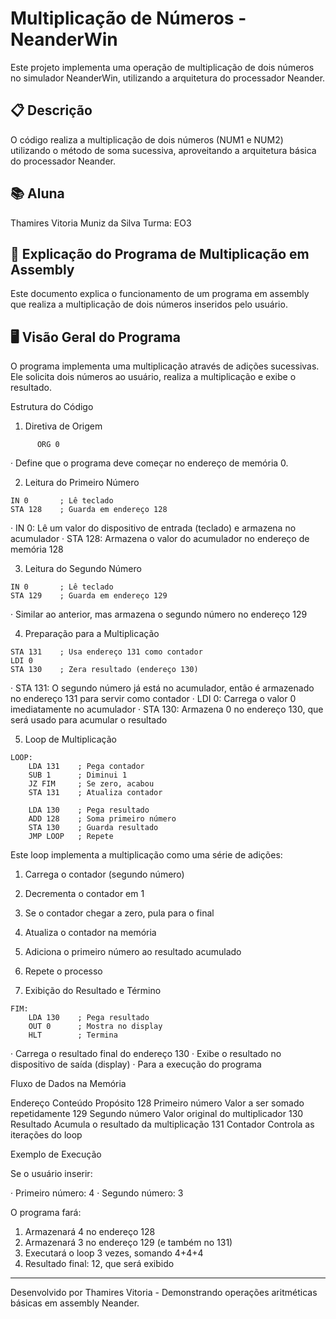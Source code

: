 # Multiplicação de Números - NeanderWin

Este projeto implementa uma operação de multiplicação de dois números no simulador NeanderWin, utilizando a arquitetura do processador Neander.

## 📋 Descrição

O código realiza a multiplicação de dois números (NUM1 e NUM2) utilizando o método de soma sucessiva, aproveitando a arquitetura básica do processador Neander.

## 📚 Aluna 

Thamires Vitoria Muniz da Silva 
Turma: EO3

## 🧮 Explicação do Programa de Multiplicação em Assembly

Este documento explica o funcionamento de um programa em assembly que realiza a multiplicação de dois números inseridos pelo usuário.

## 🖥️ Visão Geral do Programa

O programa implementa uma multiplicação através de adições sucessivas. Ele solicita dois números ao usuário, realiza a multiplicação e exibe o resultado.

Estrutura do Código

1. Diretiva de Origem

```assembly
      ORG 0
```

· Define que o programa deve começar no endereço de memória 0.

2. Leitura do Primeiro Número

```assembly
IN 0       ; Lê teclado
STA 128    ; Guarda em endereço 128
```

· IN 0: Lê um valor do dispositivo de entrada (teclado) e armazena no acumulador
· STA 128: Armazena o valor do acumulador no endereço de memória 128

3. Leitura do Segundo Número

```assembly
IN 0       ; Lê teclado  
STA 129    ; Guarda em endereço 129
```

· Similar ao anterior, mas armazena o segundo número no endereço 129

4. Preparação para a Multiplicação

```assembly
STA 131    ; Usa endereço 131 como contador
LDI 0
STA 130    ; Zera resultado (endereço 130)
```

· STA 131: O segundo número já está no acumulador, então é armazenado no endereço 131 para servir como contador
· LDI 0: Carrega o valor 0 imediatamente no acumulador
· STA 130: Armazena 0 no endereço 130, que será usado para acumular o resultado

5. Loop de Multiplicação

```assembly
LOOP:
    LDA 131    ; Pega contador
    SUB 1      ; Diminui 1
    JZ FIM     ; Se zero, acabou
    STA 131    ; Atualiza contador
    
    LDA 130    ; Pega resultado
    ADD 128    ; Soma primeiro número
    STA 130    ; Guarda resultado
    JMP LOOP   ; Repete
```

Este loop implementa a multiplicação como uma série de adições:

1. Carrega o contador (segundo número)
2. Decrementa o contador em 1
3. Se o contador chegar a zero, pula para o final
4. Atualiza o contador na memória
5. Adiciona o primeiro número ao resultado acumulado
6. Repete o processo

6. Exibição do Resultado e Término

```assembly
FIM:
    LDA 130    ; Pega resultado
    OUT 0      ; Mostra no display
    HLT        ; Termina
```

· Carrega o resultado final do endereço 130
· Exibe o resultado no dispositivo de saída (display)
· Para a execução do programa

Fluxo de Dados na Memória

Endereço Conteúdo Propósito
128 Primeiro número Valor a ser somado repetidamente
129 Segundo número Valor original do multiplicador
130 Resultado Acumula o resultado da multiplicação
131 Contador Controla as iterações do loop

Exemplo de Execução

Se o usuário inserir:

· Primeiro número: 4
· Segundo número: 3

O programa fará:

1. Armazenará 4 no endereço 128
2. Armazenará 3 no endereço 129 (e também no 131)
3. Executará o loop 3 vezes, somando 4+4+4
4. Resultado final: 12, que será exibido

---

Desenvolvido por Thamires Vitoria - Demonstrando operações aritméticas básicas em assembly Neander.
